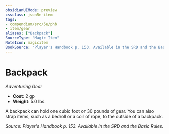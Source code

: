 ```yaml
---
obsidianUIMode: preview
cssclass: json5e-item
tags:
- compendium/src/5e/phb
- item/gear
aliases: ["Backpack"]
SourceType: "Magic Item"
NoteIcon: magicitem
BookSource: "Player's Handbook p. 153. Available in the SRD and the Basic Rules."
---
```

# Backpack
*Adventuring Gear*  

- **Cost**: 2 gp
- **Weight**: 5.0 lbs.

A backpack can hold one cubic foot or 30 pounds of gear. You can also strap items, such as a bedroll or a coil of rope, to the outside of a backpack.

*Source: Player's Handbook p. 153. Available in the SRD and the Basic Rules.*